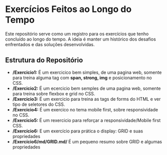 # Exercícios Feitos ao Longo do Tempo

Este repositório serve como um registro para os exercícios que tenho concluído ao longo do tempo. A ideia é manter um histórico dos desafios enfrentados e das soluções desenvolvidas.

## Estrutura do Repositório

- **/Exercicio1:** É um exercicico bem simples, de uma pagina web, somente para treina alguma tag com **span, strong, img** e posicionamento no CSS.
- **/Exercicio2:** É um ecercicio bem semples de uma pagina web, somente para treina sobre flexbox e grid no CSS.
- **/Exercicio3:** É um exercicio para treina as tags de forms do HTML e ver tipo de seletores do CSS.
- **/Exercicio4:** É um exercico no tema mobile first, sobre responsividade no CSS.
- **/Exercicio5:** É um rexercicio para reforçar a responsividade/Mobile first CSS.
- **/Exercício6:** E um exercício para prática o display: GRID e suas propriedades
- **/Exercício6/md/GRID.md/** É um pequeno resumo sobre GRID e algumas propriedades 